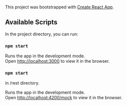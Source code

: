 This project was bootstrapped with [Create React App](https://github.com/facebook/create-react-app).

## Available Scripts

In the project directory, you can run:

### `npm start`

Runs the app in the development mode.<br>
Open [http://localhost:3000](http://localhost:3000) to view it in the browser.

### `npm start`
in /rest directory.

Runs the app in the development mode.<br>
Open [http://localhost:4200/mock](http://localhost:4200/mock) to view it in the browser.

